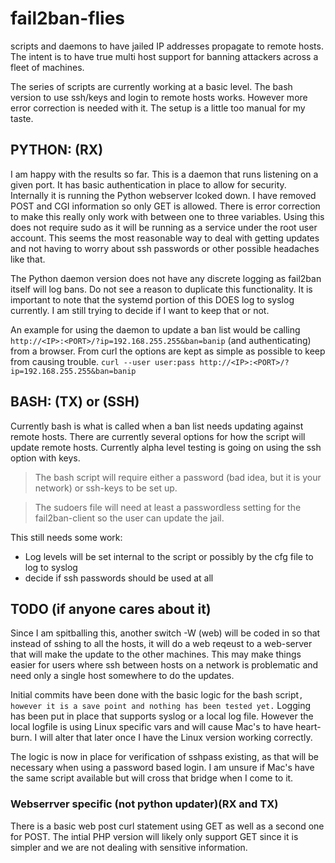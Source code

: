 # fail2ban-flies
scripts and daemons to have jailed IP addresses propagate to remote hosts.  The intent is to have true multi host support for banning attackers across a fleet of machines.

The series of scripts are currently working at a basic level.  The bash version to use ssh/keys and login to remote hosts works.  However more error correction is needed with it.  The setup is a little too manual for my taste.

## PYTHON: (RX)
I am happy with the results so far.  This is a daemon that runs listening on a given port.  It has basic authentication in place to allow for security.  Internally it is running the Python webserver lcoked down.  I have removed POST and CGI information so only GET is allowed.  There is error correction to make this really only work with between one to three variables.  Using this does not require sudo as it will be running as a service under the root user account.  This seems the most reasonable way to deal with getting updates and not having to worry about ssh passwords or other possible headaches like that.

The Python daemon version does not have any discrete logging as fail2ban itself will log bans.  Do not see a reason to duplicate this functionality.  It is important to note that the systemd portion of this DOES log to syslog currently.  I am still trying to decide if I want to keep that or not.  

An example for using the daemon to update a ban list would be calling `http://<IP>:<PORT>/?ip=192.168.255.255&ban=banip` (and authenticating) from a browser.  From curl the options are kept as simple as possible to keep from causing trouble.  `curl --user user:pass http://<IP>:<PORT>/?ip=192.168.255.255&ban=banip`


## BASH: (TX) or (SSH)
Currently bash is what is called when a ban list needs updating against remote hosts.  There are currently several options for how the script will update remote hosts.  Currently alpha level testing is going on using the ssh option with keys.

> The bash script will require either a password (bad idea, but it is your network) or ssh-keys to be set up.

> The sudoers file will need at least a passwordless setting for the fail2ban-client so the user can update the jail.

This still needs some work:
* Log levels will be set internal to the script or possibly by the cfg file to log to syslog
* decide if ssh passwords should be used at all

## TODO (if anyone cares about it)

Since I am spitballing this, another switch -W (web) will be coded in so that instead of sshing to all the hosts, it will do a web reqeust to a web-server that will make the update to the other machines.  This may make things easier for users where ssh between hosts on a network is problematic and need only a single host  somewhere to do the updates.

Initial commits have been done with the basic logic for the bash script``, however it is a save point and nothing has been tested yet.``  Logging has been put in place that supports syslog or a local log file.  However the local logfile is using Linux specific vars and will cause Mac's to have heart-burn.  I will alter that later once I have the Linux version working correctly.

The logic is now in place for verification of sshpass existing, as that will be necessary when using a password based login.  I am unsure if Mac's have the same script available but will cross that bridge when I come to it.

### Webserrver specific (not python updater)(RX and TX)
There is a basic web post curl statement using GET as well as a second one for POST.  The intial PHP version will likely only support GET since it is simpler and we are not dealing with sensitive information.
